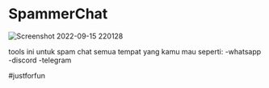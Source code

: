 # SpammerChat
![Screenshot 2022-09-15 220128](https://user-images.githubusercontent.com/113188000/190438774-f3a61795-0127-4ba3-a536-6370b5d99047.png)

tools ini untuk spam chat semua tempat yang kamu mau seperti:
-whatsapp
-discord
-telegram

#justforfun

